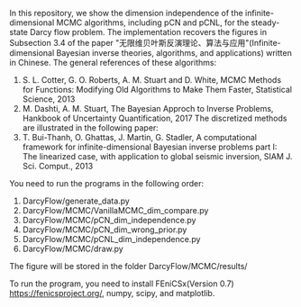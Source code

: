 In this repository, we show the dimension independence of the infinite-dimensional MCMC algorithms, including pCN and pCNL, for the steady-state Darcy flow problem. 
The implementation recovers the figures in Subsection 3.4 of the paper "无限维贝叶斯反演理论、算法与应用"(Infinite-dimensional Bayesian inverse theories, algorithms, and applications) written in Chinese. 
The general references of these algorithms: 
1. S. L. Cotter, G. O. Roberts, A. M. Stuart and D. White, MCMC Methods for Functions: Modifying Old Algorithms to Make Them Faster, Statistical Science, 2013
2. M. Dashti, A. M. Stuart, The Bayesian Approch to Inverse Problems, Hankbook of Uncertainty Quantification, 2017
The discretized methods are illustrated in the following paper:
1. T. Bui-Thanh, O. Ghattas, J. Martin, G. Stadler, A computational framework for infinite-dimensional Bayesian inverse problems part I: The linearized case, with application to global seismic inversion, SIAM J. Sci. Comput., 2013

You need to run the programs in the following order: 
1. DarcyFlow/generate_data.py
2. DarcyFlow/MCMC/VanillaMCMC_dim_compare.py
3. DarcyFlow/MCMC/pCN_dim_independence.py
4. DarcyFlow/MCMC/pCN_dim_wrong_prior.py
5. DarcyFlow/MCMC/pCNL_dim_independence.py
6. DarcyFlow/MCMC/draw.py

The figure will be stored in the folder DarcyFlow/MCMC/results/

To run the program, you need to install FEniCSx(Version 0.7) https://fenicsproject.org/, numpy, scipy, and matplotlib. 

